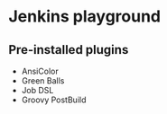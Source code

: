 # Jenkins playground

## Pre-installed plugins

* AnsiColor
* Green Balls
* Job DSL
* Groovy PostBuild
